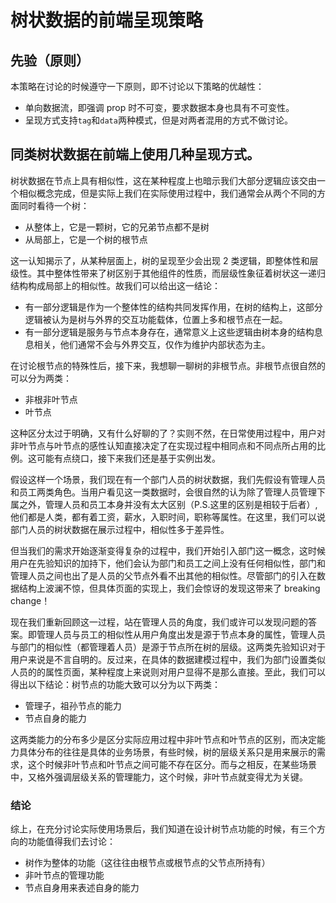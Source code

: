 # 树状数据的前端呈现策略

## 先验（原则）

本策略在讨论的时候遵守一下原则，即不讨论以下策略的优越性：

- 单向数据流，即强调 prop 时不可变，要求数据本身也具有不可变性。
- 呈现方式支持`tag`和`data`两种模式，但是对两者混用的方式不做讨论。

## 同类树状数据在前端上使用几种呈现方式。

树状数据在节点上具有相似性，这在某种程度上也暗示我们大部分逻辑应该交由一个相似概念完成，但是实际上我们在实际使用过程中，我们通常会从两个不同的方面同时看待一个树：

- 从整体上，它是一颗树，它的兄弟节点都不是树
- 从局部上，它是一个树的根节点

这一认知揭示了，从某种层面上，树的呈现至少会出现 2 类逻辑，即整体性和层级性。其中整体性带来了树区别于其他组件的性质，而层级性象征着树状这一递归结构构成局部上的相似性。故我们可以给出这一结论：

- 有一部分逻辑是作为一个整体性的结构共同发挥作用，在树的结构上，这部分逻辑被认为是树与外界的交互功能载体，位置上多和根节点在一起。
- 有一部分逻辑是服务与节点本身存在，通常意义上这些逻辑由树本身的结构息息相关，他们通常不会与外界交互，仅作为维护内部状态为主。

在讨论根节点的特殊性后，接下来，我想聊一聊树的非根节点。非根节点很自然的可以分为两类：

- 非根非叶节点
- 叶节点

这种区分太过于明确，又有什么好聊的了？实则不然，在日常使用过程中，用户对非叶节点与叶节点的感性认知直接决定了在实现过程中相同点和不同点所占用的比例。这可能有点绕口，接下来我们还是基于实例出发。

假设这样一个场景，我们现在有一个部门人员的树状数据，我们先假设有管理人员和员工两类角色。当用户看见这一类数据时，会很自然的认为除了管理人员管理下属之外，管理人员和员工本身并没有太大区别（P.S.这里的区别是相较于后者）,他们都是人类，都有着工资，薪水，入职时间，职称等属性。在这里，我们可以说部门人员的树状数据在展示过程中，相似性多于差异性。

但当我们的需求开始逐渐变得复杂的过程中，我们开始引入部门这一概念，这时候用户在先验知识的加持下，他们会认为部门和员工之间上没有任何相似性，部门和管理人员之间也出了是人员的父节点外看不出其他的相似性。尽管部门的引入在数据结构上波澜不惊，但具体页面的实现上，我们会惊讶的发现这带来了 breaking change！

现在我们重新回顾这一过程，站在管理人员的角度，我们或许可以发现问题的答案。即管理人员与员工的相似性从用户角度出发是源于节点本身的属性，管理人员与部门的相似性（都管理着人员）是源于节点所在树的层级。这两类先验知识对于用户来说是不言自明的。反过来，在具体的数据建模过程中，我们为部门设置类似人员的的属性页面，某种程度上来说则对用户显得不是那么直接。至此，我们可以得出以下结论：树节点的功能大致可以分为以下两类：

- 管理子，祖孙节点的能力
- 节点自身的能力

这两类能力的分布多少是区分实际应用过程中非叶节点和叶节点的区别，而决定能力具体分布的往往是具体的业务场景，有些时候，树的层级关系只是用来展示的需求，这个时候非叶节点和叶节点之间可能不存在区分。而与之相反，在某些场景中，又格外强调层级关系的管理能力，这个时候，非叶节点就变得尤为关键。

### 结论

综上，在充分讨论实际使用场景后，我们知道在设计树节点功能的时候，有三个方向的功能值得我们去讨论：

- 树作为整体的功能（这往往由根节点或根节点的父节点所持有）
- 非叶节点的管理功能
- 节点自身用来表述自身的能力

